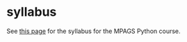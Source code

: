 syllabus
========

See [this page](http://stevenbamford.com/teaching/python_mpags_2015/) for the syllabus for the MPAGS Python course.
